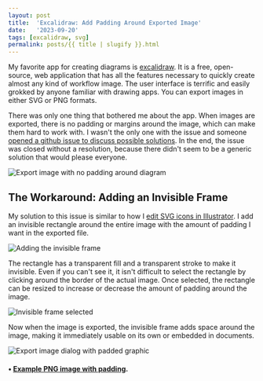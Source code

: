 ```yaml
---
layout: post
title:  'Excalidraw: Add Padding Around Exported Image'
date:   '2023-09-20'
tags: [excalidraw, svg]
permalink: posts/{{ title | slugify }}.html
---
```


My favorite app for creating diagrams is [excalidraw](https://excalidraw.com/). It is a free, open-source, web application that has all the features necessary to quickly create almost any kind of workflow image. The user interface is terrific and easily grokked by anyone familiar with drawing apps. You can export images in either SVG or PNG formats.

There was only one thing that bothered me about the app. When images are exported, there is no padding or margins around the image, which can make them hard to work with. I wasn't the only one with the issue and someone [opened a github issue to discuss possible solutions](https://github.com/excalidraw/excalidraw/issues/1556). In the end, the issue was closed without a resolution, because there didn't seem to be a generic solution that would please everyone.

![Export image with no padding around diagram](/img/excalidraw/ss01_export_no_padding.png "Export image with no padding around diagram")

## The Workaround: Adding an Invisible Frame

My solution to this issue is similar to how I [edit SVG icons in Illustrator](https://www.kcaran.com/posts/svg-files-in-adobe-illustator.html). I add an invisible rectangle around the entire image with the amount of padding I want in the exported file.

![Adding the invisible frame](/img/excalidraw/ss02_border_frame.png "Adding the invisible frame")

The rectangle has a transparent fill and a transparent stroke to make it invisible. Even if you can't see it, it isn't difficult to select the rectangle by clicking around the border of the actual image. Once selected, the rectangle can be resized to increase or decrease the amount of padding around the image.

![Invisible frame selected](/img/excalidraw/ss03_frame_resize.png "Invisible frame selected")

Now when the image is exported, the invisible frame adds space around the image, making it immediately usable on its own or embedded in documents.

![Export image dialog with padded graphic](/img/excalidraw/ss04_export_with_padding.png "Export image dialog with padded graphic")

#### &bull; [Example PNG image with padding](/img/excalidraw/export_with_padding.png).
